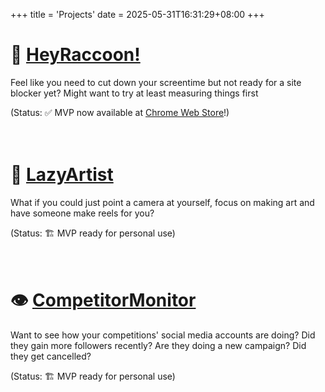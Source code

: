+++
title = 'Projects'
date = 2025-05-31T16:31:29+08:00
+++
# 🦝 [HeyRaccoon!](https://heyraccoon.com)

Feel like you need to cut down your screentime but not ready for a site blocker yet? Might want to try at least measuring things first 

(Status: ✅ MVP now available at [Chrome Web Store](https://chromewebstore.google.com/detail/heyraccoon-browser-analyt/dpcgngcnhefnffoggbhllcnlnonnegfo)!)
<br/>
<br/>
<br/>
# 🎨 [LazyArtist](https://lazyartistwebdemo-5mzkfvzu9w6xigwh7ffbcr.streamlit.app/)

What if you could just point a camera at yourself, focus on making art and have someone make reels for you? 

(Status: 🏗️ MVP ready for personal use)
<br/>
<br/>
<br/>
# 👁️ [CompetitorMonitor](https://socmedstatsapp.streamlit.app/)
Want to see how your competitions' social media accounts are doing? Did they gain more followers recently? Are they doing a new campaign? Did they get cancelled? 

(Status: 🏗️ MVP ready for personal use)


